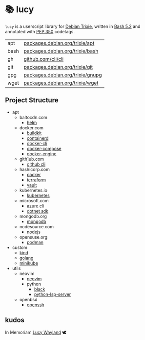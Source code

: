 <!-- This Source Code Form is subject to the terms of the Mozilla Public
   - License, v. 2.0. If a copy of the MPL was not distributed with this
   - file, You can obtain one at https://mozilla.org/MPL/2.0/. -->

# 📚 lucy

`lucy` is a userscript library for [Debian Trixie](https://wiki.debian.org/DebianTrixie), written in [Bash 5.2](https://savannah.gnu.org/projects/bash/) and annotated with [PEP 350](https://peps.python.org/pep-0350/) codetags.

|||
| --- | --- |
| apt |[packages.debian.org/trixie/apt](https://packages.debian.org/trixie/apt)|
| bash |[packages.debian.org/trixie/bash](https://packages.debian.org/trixie/bash)|
| gh |[github.com/cli/cli](https://github.com/cli/cli?tab=readme-ov-file)|
| git |[packages.debian.org/trixie/git](https://packages.debian.org/trixie/git)|
| gpg |[packages.debian.org/trixie/gnupg](https://packages.debian.org/trixie/gnupg)|
| wget |[packages.debian.org/trixie/wget](https://packages.debian.org/trixie/wget)|

## Project Structure

- apt
  - baltocdn.com
    - [helm](https://helm.sh/docs/)
  - docker.com
    - [buildkit](https://docs.docker.com/build/buildkit/)
    - [containerd](https://containerd.io/docs/)
    - [docker-cli](https://docs.docker.com/engine/reference/commandline/cli/)
    - [docker-compose](https://docs.docker.com/compose/)
    - [docker-engine](https://docs.docker.com/engine/)
  - gith]ub.com
    - [github cli](https://cli.github.com/manual/)
  - hashicorp.com
    - [packer](https://developer.hashicorp.com/packer/docs)
    - [terraform](https://developer.hashicorp.com/terraform/docs)
    - [vault](https://developer.hashicorp.com/vault/docs)
  - kubernetes.io
    - [kubernetes](https://kubernetes.io/docs/home/)
  - microsoft.com
    - [azure cli](https://learn.microsoft.com/en-us/cli/azure/)
    - [dotnet sdk](https://learn.microsoft.com/en-us/dotnet/)
  - mongodb.org
    - [mongodb](https://www.mongodb.com/docs/)
  - nodesource.com
    - [nodejs](https://nodejs.org/en/docs)
  - opensuse.org
    - [podman](https://docs.podman.io/en/latest/)
- custom
  - [kind](https://kind.sigs.k8s.io/)
  - [golang](https://go.dev/doc/)
  - [minikube](https://minikube.sigs.k8s.io/docs/)
- utils
  - neovim
    - [neovim](https://neovim.io/doc/)
    - python
      - [black](https://black.readthedocs.io/en/stable/)
      - [python-lsp-server](https://github.com/python-lsp/python-lsp-server)
  - openbsd
    - [openssh](https://www.openssh.com/manual.html)

## kudos
In Memoriam [Lucy Wayland](https://aardvarkoffnord.wordpress.com/2016/11/12/diversity-and-inclusion-debian-redux/) 🕊️
